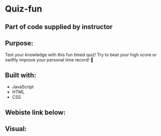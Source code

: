 # Quiz-fun 
## Part of code supplied by instructor

## Purpose:
Test your knowledge with this fun timed quiz! Try to beat your high score or swiftly improve your personal time record! 🤠

## Built with:
* JavaScript
* HTML
* CSS

## Webiste link below:


## Visual:
